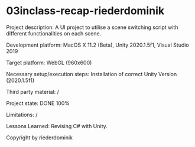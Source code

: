 # 03inclass-recap-riederdominik

Project description: A UI project to utilise a scene switching script with different functionalities on each scene.

Development platform: MacOS X 11.2 (Beta), Unity 2020.1.5f1, Visual Studio 2019

Target platform: WebGL (960x600)

Necessary setup/execution steps: Installation of correct Unity Version (2020.1.5f1)

Third party material: /

Project state: DONE 100%

Limitations: /

Lessons Learned: Revising C# with Unity.

Copyright by riederdominik
